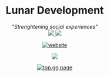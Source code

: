 <h1 align='center'>
	<br>Lunar Development
</h1>
<p align="center">
	<i>"Strenghtening social experiences"</i><br>
	<a href="https://lunardev.group">
      	<img src="https://img.shields.io/badge/Website:-lunardev.group%20→-gray.svg?colorA=655BE1&colorB=4F44D6&style=for-the-badge"/>
    </a>
<a href="https://lunardev.group/discord">
      	<img src="https://img.shields.io/badge/Discord:-Join%20our%20server!%20→-gray.svg?colorA=655BE1&colorB=4F44D6&style=for-the-badge"/>
    </a>
</p>

<p align=center>
	<a href="https://lunardev.group/">
		<img src="https://img.shields.io/website?url=https%3A%2F%2Flunardev.group%2F" alt="website">
	</a>
</p>

<p align=center>
	<a href="https://www.patreon.com/lunar_development">
      	<img src="https://img.shields.io/badge/Patreon:-Support%20us%20on%20patreon%20→-gray.svg?colorA=655BE1&colorB=4F44D6&style=for-the-badge"/>
    </a>
</p>


<p align="center">
	<a href="https://top.gg/bot/723726581864071178">
	    <img src="https://top.gg/api/widget/723726581864071178.svg" alt="top.gg page">
	</a>
</p>
